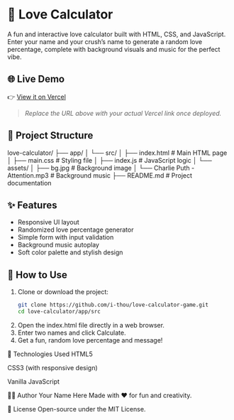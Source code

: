 # 💖 Love Calculator

A fun and interactive love calculator built with HTML, CSS, and JavaScript. Enter your name and your crush’s name to generate a random love percentage, complete with background visuals and music for the perfect vibe.

## 🌐 Live Demo

👉 [View it on Vercel](https://your-vercel-project-url.vercel.app)  
> _Replace the URL above with your actual Vercel link once deployed._

## 📁 Project Structure


love-calculator/
├── app/
│ └── src/
│ ├── index.html # Main HTML page
│ ├── main.css # Styling file
│ ├── index.js # JavaScript logic
│ └── assets/
│ ├── bg.jpg # Background image
│ └── Charlie Puth - Attention.mp3 # Background music
├── README.md # Project documentation



## ✨ Features

- Responsive UI layout
- Randomized love percentage generator
- Simple form with input validation
- Background music autoplay
- Soft color palette and stylish design

## 🚀 How to Use

1. Clone or download the project:
   ```bash
   git clone https://github.com/i-thou/love-calculator-game.git
   cd love-calculator/app/src
2. Open the index.html file directly in a web browser.
3. Enter two names and click Calculate.
4. Get a fun, random love percentage and message!


🧰 Technologies Used
HTML5

CSS3 (with responsive design)

Vanilla JavaScript

🧑‍💻 Author
Your Name Here
Made with ❤️ for fun and creativity.

📄 License
Open-source under the MIT License.
